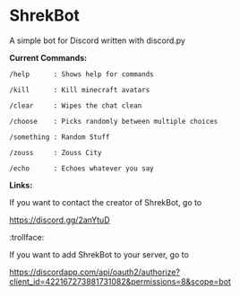 # ShrekBot
A simple bot for Discord written with discord.py


**Current Commands:**
```
/help      : Shows help for commands

/kill      : Kill minecraft avatars

/clear     : Wipes the chat clean

/choose    : Picks randomly between multiple choices

/something : Random Stuff

/zouss     : Zouss City

/echo      : Echoes whatever you say
```
**Links:**

If you want to contact the creator of ShrekBot, go to

https://discord.gg/2anYtuD

:trollface:

If you want to add ShrekBot to your server, go to 

https://discordapp.com/api/oauth2/authorize?client_id=422167273881731082&permissions=8&scope=bot
